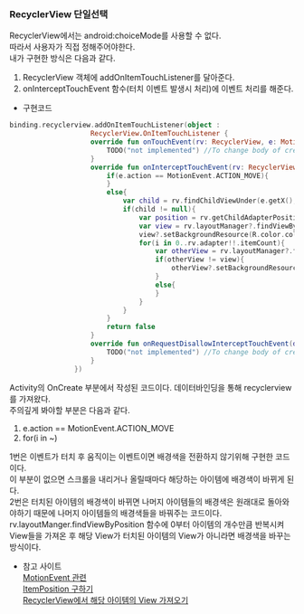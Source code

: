 ### RecyclerView 단일선택
RecyclerView에서는 android:choiceMode를 사용할 수 없다.  
따라서 사용자가 직접 정해주어야한다.  
내가 구현한 방식은 다음과 같다.
1. RecyclerView 객체에 addOnItemTouchListener를 달아준다.
2. onInterceptTouchEvent 함수(터치 이벤트 발생시 처리)에 이벤트 처리를 해준다.
- 구현코드
```kotlin
binding.recyclerview.addOnItemTouchListener(object :
                    RecyclerView.OnItemTouchListener {
                    override fun onTouchEvent(rv: RecyclerView, e: MotionEvent) {
                        TODO("not implemented") //To change body of created functions use File | Settings | File Templates.
                    }
                    override fun onInterceptTouchEvent(rv: RecyclerView, e: MotionEvent): Boolean {
                        if(e.action == MotionEvent.ACTION_MOVE){
                        }
                        else{
                            var child = rv.findChildViewUnder(e.getX(), e.getY())
                            if(child != null){
                                var position = rv.getChildAdapterPosition(child)
                                var view = rv.layoutManager?.findViewByPosition(position)
                                view?.setBackgroundResource(R.color.colorAccent)
                                for(i in 0..rv.adapter!!.itemCount){
                                    var otherView = rv.layoutManager?.findViewByPosition(i)
                                    if(otherView != view){
                                        otherView?.setBackgroundResource(R.color.colorPrimaryDark)
                                    }
                                    else{
                                    }
                                }
                            }
                        }
                        return false
                    }
                    override fun onRequestDisallowInterceptTouchEvent(disallowIntercept: Boolean) {
                        TODO("not implemented") //To change body of created functions use File | Settings | File Templates.
                    }
                })
```

Activity의 OnCreate 부분에서 작성된 코드이다. 데이터바인딩을 통해 recyclerview를 가져왔다.  
주의깊게 봐야할 부분은 다음과 같다.  
1. e.action == MotionEvent.ACTION_MOVE  
2. for(i in ~)  

1번은 이벤트가 터치 후 움직이는 이벤트이면 배경색을 전환하지 않기위해 구현한 코드이다.  
이 부분이 없으면 스크롤을 내리거나 올릴때마다 해당하는 아이템에 배경색이 바뀌게 된다.  
2번은 터치된 아이템의 배경색이 바뀌면 나머지 아이템들의 배경색은 원래대로 돌아와야하기 때문에 나머지 아이템들의 배경색들을 바꿔주는 코드이다.  
rv.layoutManger.findViewByPosition 함수에 0부터 아이템의 개수만큼 반복시켜 View들을 가져온 후 해당 View가 터치된 아이템의 View가 아니라면 배경색을 바꾸는 방식이다.  
- 참고 사이트  
[MotionEvent 관련](https://stuban.tistory.com/69)  
[ItemPosition 구하기](https://altongmon.tistory.com/426)  
[RecyclerView에서 해당 아이템의 View 가져오기](http://www.masterqna.com/android/85118/recyclerview-item%EC%97%90-%EC%9E%85%EB%A0%A5%ED%95%9C-%EC%A0%84%EC%B2%B4-%EB%8D%B0%EC%9D%B4%ED%84%B0-%EA%B0%80%EC%A0%B8%EC%98%A4%EA%B8%B0)  
